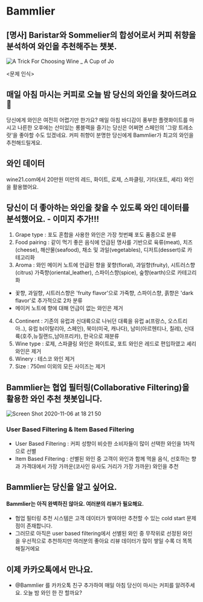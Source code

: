 # Bammlier
## [명사] Baristar와 Sommelier의 합성어로서 커피 취향을 분석하여 와인을 추천해주는 챗봇.

![A Trick For Choosing Wine _ A Cup of Jo](https://user-images.githubusercontent.com/68367134/98342226-77d8bf80-2053-11eb-8b25-58d33e9093a0.jpeg)

<문제 인식>
## 매일 아침 마시는 커피로 오늘 밤 당신의 와인을 찾아드려요 🍷
당신에게 와인은 여전히 어렵기만 한가요?
매일 아침 바디감이 풍부한 플랫화이트를 마시고 나른한 오후에는 산미있는 롱블랙을 즐기는 당신은 어쩌면 스페인의 '그랑 트레소랏'을 좋아할 수도 있겠네요.
커피 취향이 분명한 당신에게 Bammlier가 최고의 와인을 추천해드릴게요.

## 와인 데이터
wine21.com에서 20만원 미만의 레드, 화이트, 로제, 스파클링, 기타(포트, 셰리) 와인을 활용했어요.

## 당신이 더 좋아하는 와인을 찾을 수 있도록 와인 데이터를 분석했어요. - 이미지 추가!!!
1. Grape type : 포도 혼합을 사용한 와인은 가장 첫번째 포도 품종으로 분류
2. Food pairing : 같이 먹기 좋은 음식에 언급된 명사를 기반으로 육류(meat), 치즈(cheese), 해산물(seafood), 채소 및 과일(vegetables), 디저트(dessert)로 카테고리화 
3. Aroma : 와인 메이커 노트에 언급된 향을 꽃향(floral), 과일향(fruity), 시트러스향(citrus) 가죽향(oriental_leather), 스파이스향(spice), 숲향(earth)으로 카테고리화
  - 꽃향, 과일향, 시트러스향은 'fruity flavor'으로 가죽향, 스파이스향, 흙향은 'dark flavor'로 추가적으로 2차 분류
  - 메이커 노트에 향에 대해 언급이 없는 와인은 제거
4. Continent : 기존의 유럽과 신대륙으로 나뉘던 대륙을 유럽 a(프랑스, 오스트리아..), 유럽 b(이탈리아, 스페인), 북미(미국, 캐나다), 남미(아르헨티나, 칠레), 신대륙(호주,뉴질랜드,남아프리카), 한국으로 재분류
5. Wine type : 로제, 스파클링 와인은 화이트로, 포트 와인은 레드로 편입하였고 셰리 와인은 제거
6. Winery : 테스코 와인 제거
7. Size : 750ml 이외의 모든 사이즈는 제거

## Bammlier는 협업 필터링(Collaborative Filtering)을 활용한 와인 추천 챗봇입니다.
![Screen Shot 2020-11-06 at 18 21 50](https://user-images.githubusercontent.com/68367134/98349958-00f4f400-205e-11eb-897a-e5d1edd4523b.png)

### User Based Filtering & Item Based Filtering
- User Based Filtering : 커피 성향이 비슷한 소비자들이 많이 선택한 와인을 1차적으로 선별
- Item Based Filtering : 선별된 와인 중 고객이 와인과 함께 먹을 음식, 선호하는 향과 가격대에서 가장 가까운(코사인 유사도 거리가 가장 가까운) 와인을 추천

## Bammlier는 당신을 알고 싶어요.

#### Bammlier는 아직 완벽하진 않아요. 여러분의 리뷰가 필요해요.
- 협업 필터링 추천 시스템은 고객 데이터가 쌓여야만 추천할 수 있는 cold start 문제점이 존재합니다.
- 그러므로 아직은 user based filtering에서 선별된 와인 중 무작위로 선정된 와인을 우선적으로 추천하지만 여러분의 좋아요 리뷰 데이터가 많이 쌓일 수록 더 똑똑해질거에요

## 이제 카카오톡에서 만나요.
- @Bammlier 를 카카오톡 친구 추가하여 매일 아침 당신이 마시는 커피를 알려주세요. 오늘 밤 와인 한 잔 할까요?
